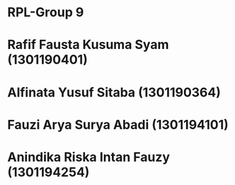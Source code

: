 # RPL-Group 9

# Rafif Fausta Kusuma Syam      (1301190401)
# Alfinata Yusuf Sitaba         (1301190364)
# Fauzi Arya Surya Abadi        (1301194101)
# Anindika Riska Intan Fauzy    (1301194254)
